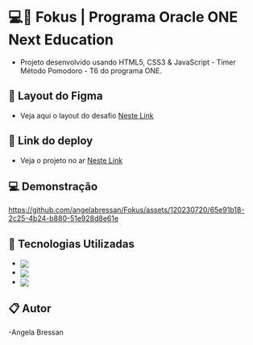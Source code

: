 # 💻🚀 Fokus | Programa Oracle ONE Next Education


- Projeto desenvolvido usando HTML5, CSS3 & JavaScript - Timer Método Pomodoro - T6 do programa ONE.




## 🚀 Layout do Figma
- Veja aqui o layout do desafio [Neste Link](https://www.figma.com/file/dEaMv34Wd5G7TBMPo8fPlK/Projeto-Fokus?type=design&node-id=78-324&mode=design&t=aiPSA3H7KKbnrAKi-0/)




 ## 🔗 Link do deploy
- Veja o projeto no ar [Neste Link](https://pomodoro-fokus-timer.vercel.app/)



 ## 💻 Demonstração


https://github.com/angelabressan/Fokus/assets/120230720/65e91b18-2c25-4b24-b880-51e928d8e61e



 ## 🚀 Tecnologias Utilizadas

- <img align="center" src="https://img.shields.io/badge/HTML5-E34F26?style=for-the-badge&logo=html5&logoColor=white">
- <img align="center" src="https://img.shields.io/badge/CSS3-1572B6?style=for-the-badge&logo=css3&logoColor=white">
- <img align="center" src="https://img.shields.io/badge/JavaScript-323330?style=for-the-badge&logo=javascript&logoColor=F7DF1E">


 ## 📋 Autor
-Angela Bressan

